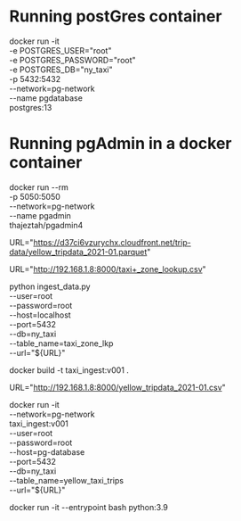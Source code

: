 # Running postGres container
docker run -it \
	-e POSTGRES_USER="root" \
	-e POSTGRES_PASSWORD="root" \
	-e POSTGRES_DB="ny_taxi" \
	-p 5432:5432 \
	--network=pg-network \
	--name pgdatabase \
	postgres:13

# Running pgAdmin in a docker container
docker run --rm \
    -p 5050:5050 \
    --network=pg-network \
    --name pgadmin \
    thajeztah/pgadmin4

URL="https://d37ci6vzurychx.cloudfront.net/trip-data/yellow_tripdata_2021-01.parquet"

URL="http://192.168.1.8:8000/taxi+_zone_lookup.csv"

python ingest_data.py \
	--user=root \
	--password=root \
	--host=localhost \
	--port=5432 \
	--db=ny_taxi \
	--table_name=taxi_zone_lkp \
	--url="${URL}"

docker build -t taxi_ingest:v001 .

URL="http://192.168.1.8:8000/yellow_tripdata_2021-01.csv"

docker run -it \
  --network=pg-network \
  taxi_ingest:v001 \
  --user=root \
  --password=root \
  --host=pg-database \
  --port=5432 \
  --db=ny_taxi \
  --table_name=yellow_taxi_trips \
  --url="${URL}"


docker run -it --entrypoint bash python:3.9




